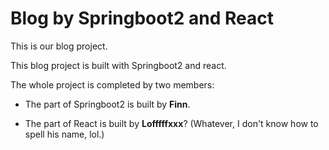 # Blog by Springboot2 and React
This is our blog project.



This blog project is built with Springboot2 and react.



The whole project is completed by two members: 

- The part of Springboot2 is built by **Finn**.


- The part of React is built by **Lofffffxxx**?  (Whatever, I don't know how to spell his name, lol.)

